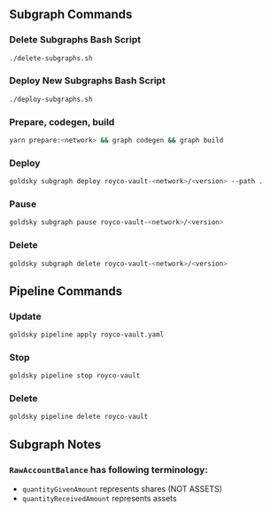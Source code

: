 ## Subgraph Commands

### Delete Subgraphs Bash Script

```bash
./delete-subgraphs.sh
```

### Deploy New Subgraphs Bash Script

```bash
./deploy-subgraphs.sh
```

### Prepare, codegen, build

```bash
yarn prepare:<network> && graph codegen && graph build
```

### Deploy

```bash
goldsky subgraph deploy royco-vault-<network>/<version> --path .
```

### Pause

```bash
goldsky subgraph pause royco-vault-<network>/<version>
```

### Delete

```bash
goldsky subgraph delete royco-vault-<network>/<version>
```

## Pipeline Commands

### Update

```bash
goldsky pipeline apply royco-vault.yaml
```

### Stop

```bash
goldsky pipeline stop royco-vault
```

### Delete

```bash
goldsky pipeline delete royco-vault
```

## Subgraph Notes

### `RawAccountBalance` has following terminology:

- `quantityGivenAmount` represents shares (NOT ASSETS)
- `quantityReceivedAmount` represents assets
